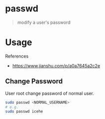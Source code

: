 # passwd

> modify a user's password

# Usage

References

- https://www.jianshu.com/p/a0a7645a2c2e

## Change Password

User root change password of normal user.

```bash
sudo passwd <NORMAL_USERNAME>
# e.g.
sudo passwd icehe
```
